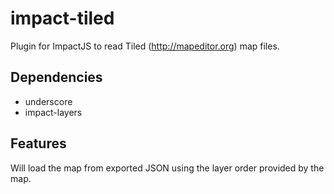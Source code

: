 # impact-tiled

Plugin for ImpactJS to read Tiled (http://mapeditor.org) map files.

## Dependencies

- underscore
- impact-layers

## Features

Will load the map from exported JSON using the layer order provided by the map.